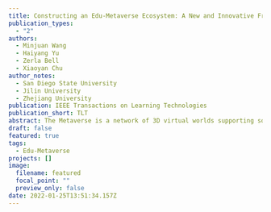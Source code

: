 ```yaml
---
title: Constructing an Edu-Metaverse Ecosystem: A New and Innovative Framework
publication_types:
  - "2"
authors:
  - Minjuan Wang
  - Haiyang Yu
  - Zerla Bell
  - Xiaoyan Chu
author_notes:
  - San Diego State University
  - Jilin University
  - Zhejiang University
publication: IEEE Transactions on Learning Technologies
publication_short: TLT
abstract: The Metaverse is a network of 3D virtual worlds supporting social connections among its users and enabling them to participate in activities mimicking real life. It merges physical and virtual reality and provides channels for multisensory interactions and immersions in a variety of environments. Metaverse is considered the third wave of the Internet revolution, and it is built on new and emerging technologies such as Extended Reality (XR) and Artificial Intelligence (AI). Research on the impact of the Metaverse on education exploded in 2022. Here we explore learning across the Metaverse and propose a new and innovative theoretical framework by reviewing literature and synthesizing best practices in designing metaverse learning environments. This Ecosystem consists of four major hubs: A) Instructional design and performance technology hub, B) Knowledge hub, C) Research and technology hub, and D) Talent and training hub. Common to all four hubs are the factors in the three wheels (Fig. 8): a) Infrastructure, business industry, and communication: b) technology access and equity, and c) user rights, data security, and privacy policy. We believe that this framework can help guide emerging research and development on the applications of Metaverse in education. We also hope this paper can serve as a launch pad for the special issue on Metaverse and the Future of Education supported by the IEEE Education Society.
draft: false
featured: true
tags:
  - Edu-Metaverse
projects: []
image:
  filename: featured
  focal_point: ""
  preview_only: false
date: 2022-01-25T13:51:34.157Z
---
```

